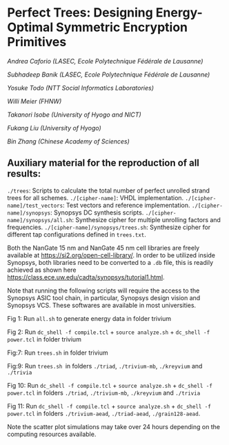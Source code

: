 # Perfect Trees: Designing Energy-Optimal Symmetric Encryption Primitives

*Andrea Caforio (LASEC, Ecole Polytechnique Fédérale de Lausanne)*

*Subhadeep Banik (LASEC, Ecole Polytechnique Fédérale de Lausanne)*

*Yosuke Todo (NTT Social Informatics Laboratories)*

*Willi Meier (FHNW)*

*Takanori Isobe (University of Hyogo and NICT)*

*Fukang Liu (University of Hyogo)*

*Bin Zhang (Chinese Academy of Sciences)*

## Auxiliary material for the reproduction of all results:

`./trees`: Scripts to calculate the total number of perfect unrolled strand trees for all schemes.
`./[cipher-name]`: VHDL implementation.
`./[cipher-name]/test_vectors`: Test vectors and reference implementation.
`./[cipher-name]/synopsys`: Synopsys DC synthesis scripts.
`./[cipher-name]/synopsys/all.sh`: Synthesize cipher for multiple unrolling factors and frequencies.
`./[cipher-name]/synopsys/trees.sh`: Synthesize cipher for different tap configurations defined in `trees.txt`.

Both the NanGate 15 nm and NanGate 45 nm cell libraries are freely available at https://si2.org/open-cell-library/.
In order to be utilized inside Synopsys, both libraries need to be converted to a `.db` file,
this is readily achieved as shown here https://class.ece.uw.edu/cadta/synopsys/tutorial1.html.

Note that running the following scripts will require the access to the Synopsys ASIC tool chain, in particular, Synopsys design vision and
Synopsys VCS. These softwares are available in most universities. 

Fig 1: Run `all.sh` to generate energy data in folder trivium

Fig 2: Run `dc_shell -f compile.tcl` + `source analyze.sh` + `dc_shell -f power.tcl`  in folder trivium

Fig:7: Run `trees.sh` in folder trivium

Fig:9: Run `trees.sh `in folders `./triad`, `./trivium-mb`, `./kreyvium` and `./trivia`

Fig 10:  Run `dc_shell -f compile.tcl`  + `source analyze.sh` + `dc_shell -f power.tcl`  in folders `./triad`, `./trivium-mb`, `./kreyvium` and `./trivia`

Fig 11:  Run `dc_shell -f compile.tcl`  + `source analyze.sh` + `dc_shell -f power.tcl`  in folders `./trivium-aead`, `./triad-aead`, `./grain128-aead`.


Note the scatter plot simulations may take over 24 hours depending on the computing resources available.

